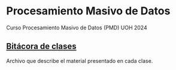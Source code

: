 # Procesamiento Masivo de Datos
Curso Procesamiento Masivo de Datos (PMD) UOH 2024

## [Bitácora de clases](https://github.com/adigenova/uohpmd/blob/main/catedra/Clases.md)
Archivo que describe el material presentado en cada clase.
